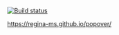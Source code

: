 [![Build status](https://ci.appveyor.com/api/projects/status/hux41aa8yv5kufih?svg=true)](https://ci.appveyor.com/project/regina-ms/popover)

https://regina-ms.github.io/popover/
